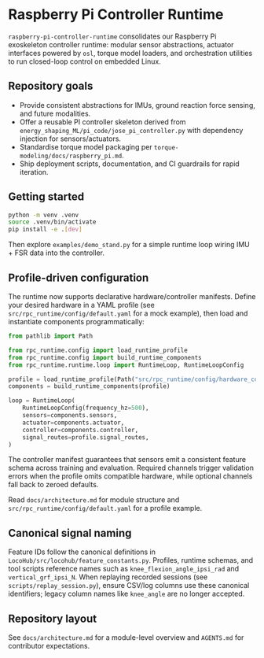 # Raspberry Pi Controller Runtime

`raspberry-pi-controller-runtime` consolidates our Raspberry Pi exoskeleton controller runtime: modular sensor abstractions, actuator interfaces powered by `osl`, torque model loaders, and orchestration utilities to run closed-loop control on embedded Linux.

## Repository goals
- Provide consistent abstractions for IMUs, ground reaction force sensing, and future modalities.
- Offer a reusable PI controller skeleton derived from `energy_shaping_ML/pi_code/jose_pi_controller.py` with dependency injection for sensors/actuators.
- Standardise torque model packaging per `torque-modeling/docs/raspberry_pi.md`.
- Ship deployment scripts, documentation, and CI guardrails for rapid iteration.

## Getting started
```bash
python -m venv .venv
source .venv/bin/activate
pip install -e .[dev]
```

Then explore `examples/demo_stand.py` for a simple runtime loop wiring IMU + FSR data into the controller.

## Profile-driven configuration
The runtime now supports declarative hardware/controller manifests. Define your desired hardware in a YAML profile (see `src/rpc_runtime/config/default.yaml` for a mock example), then load and instantiate components programmatically:

```python
from pathlib import Path

from rpc_runtime.config import load_runtime_profile
from rpc_runtime.config import build_runtime_components
from rpc_runtime.runtime.loop import RuntimeLoop, RuntimeLoopConfig

profile = load_runtime_profile(Path("src/rpc_runtime/config/hardware_config.yaml"))
components = build_runtime_components(profile)

loop = RuntimeLoop(
    RuntimeLoopConfig(frequency_hz=500),
    sensors=components.sensors,
    actuator=components.actuator,
    controller=components.controller,
    signal_routes=profile.signal_routes,
)
```

The controller manifest guarantees that sensors emit a consistent feature schema across training and evaluation. Required channels trigger validation errors when the profile omits compatible hardware, while optional channels fall back to zeroed defaults.

Read `docs/architecture.md` for module structure and `src/rpc_runtime/config/default.yaml` for a profile example.

## Canonical signal naming
Feature IDs follow the canonical definitions in `LocoHub/src/locohub/feature_constants.py`. Profiles, runtime schemas, and tool scripts reference names such as `knee_flexion_angle_ipsi_rad` and `vertical_grf_ipsi_N`. When replaying recorded sessions (see `scripts/replay_session.py`), ensure CSV/log columns use these canonical identifiers; legacy column names like `knee_angle` are no longer accepted.

## Repository layout
See `docs/architecture.md` for a module-level overview and `AGENTS.md` for contributor expectations.
